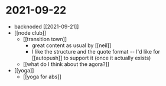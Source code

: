 # 2021-09-22

- backnoded [[2021-09-21]]
- [[node club]]
  - [[transition town]]
    - great content as usual by [[neil]]
    - I like the structure and the quote format -- I'd like for [[autopush]] to support it (once it actually exists)
  - [[what do I think about the agora?]]
- [[yoga]]
  - [[yoga for abs]]
